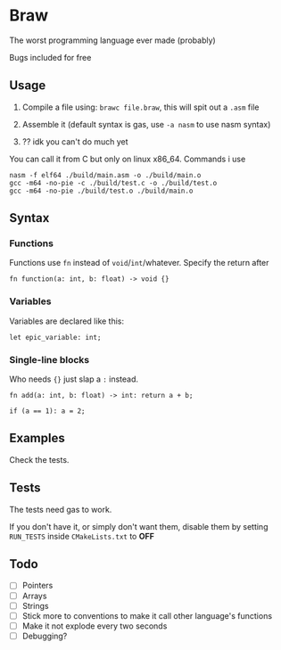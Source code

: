 # Braw
The worst programming language ever made (probably)

Bugs included for free

## Usage
1. Compile a file using: ```brawc file.braw```, this will spit out a `.asm` file

2. Assemble it (default syntax is gas, use ```-a nasm``` to use nasm syntax)

3. ?? idk you can't do much yet

You can call it from C but only on linux x86_64. Commands i use

```
nasm -f elf64 ./build/main.asm -o ./build/main.o
gcc -m64 -no-pie -c ./build/test.c -o ./build/test.o
gcc -m64 -no-pie ./build/test.o ./build/main.o
```

## Syntax

### Functions
Functions use `fn` instead of `void`/`int`/whatever. Specify the return after
```braw
fn function(a: int, b: float) -> void {}
```

### Variables
Variables are declared like this:
```braw
let epic_variable: int;
```

### Single-line blocks
Who needs `{}` just slap a `:` instead.
```braw
fn add(a: int, b: float) -> int: return a + b;

if (a == 1): a = 2;
```

## Examples
Check the tests.

## Tests
The tests need gas to work.

If you don't have it, or simply don't want them, disable them by setting ```RUN_TESTS``` inside ```CMakeLists.txt``` to **OFF**

## Todo

- [ ] Pointers
- [ ] Arrays
- [ ] Strings
- [ ] Stick more to conventions to make it call other language's functions
- [ ] Make it not explode every two seconds
- [ ] Debugging?